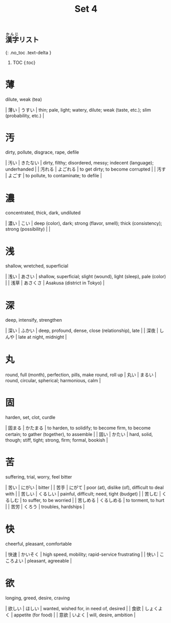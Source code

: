 ﻿---
layout: default
title: Set 4
parent: N3 Kanji List
grand_parent: <ruby>漢字<rt>かんじ</rt></ruby> Kanji
nav_order: 4
---

## <ruby>漢字<rt>かんじ</rt></ruby>リスト
{: .no_toc .text-delta }

1. TOC
{:toc}

# 薄
dilute, weak (tea)

| 薄い | うすい | thin; pale, light; watery, dilute; weak (taste, etc.); slim (probability, etc.) |

# 汚
dirty, pollute, disgrace, rape, defile

| 汚い   | きたない | dirty, filthy; disordered, messy; indecent (language); underhanded |
| 汚れる | よごれる | to get dirty; to become corrupted                                  |
| 汚す   | よごす   | to pollute, to contaminate; to defile                              |

# 濃
concentrated, thick, dark, undiluted

| 濃い | こい | deep (color), dark; strong (flavor, smell); thick (consistency); strong (possibility) |                                                                                    |

# 浅
shallow, wretched, superficial

| 浅い | あさい   | shallow, superficial; slight (wound), light (sleep), pale (color) |
| 浅草 | あさくさ | Asakusa (district in Tokyo)                                       |

# 深
deep, intensify, strengthen

| 深い | ふかい | deep, profound, dense, close (relationship), late |
| 深夜 | しんや | late at night, midnight                           |

# 丸
round, full (month), perfection, pills, make round, roll up
| 丸い | まるい | round, circular, spherical; harmonious, calm |

# 固
harden, set, clot, curdle

| 固まる | かたまる | to harden, to solidify; to become firm, to become certain; to gather (together), to assemble |
| 固い   | かたい   | hard, solid, though; stiff, tight; strong, firm; formal, bookish                             |

# 苦
suffering, trial, worry, feel bitter

| 苦い     | にがい     | bitter                                          |
| 苦手     | にがて     | poor (at), dislike (of), difficult to deal with |
| 苦しい   | くるしい   | painful, difficult; need, tight (budget)        |
| 苦しむ   | くるしむ   | to suffer, to be worried                        |
| 苦しめる | くるしめる | to torment, to hurt                             |
| 苦労     | くろう     | troubles, hardships                             |

# 快
cheerful, pleasant, comfortable

| 快速 | かいそく   | high speed, mobility; rapid-service frustrating |
| 快い | こころよい | pleasant, agreeable                             |

# 欲
longing, greed, desire, craving

| 欲しい | ほしい     | wanted, wished for, in need of, desired |
| 食欲   | しょくよく | appetite (for food)                     |
| 意欲   | いよく     | will, desire, ambition                  |
